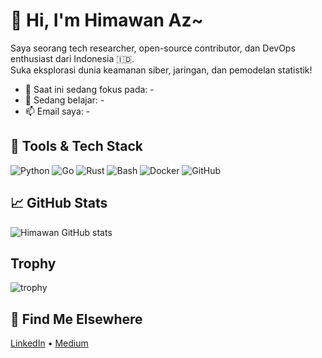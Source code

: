 # 👋 Hi, I'm Himawan Az~

Saya seorang tech researcher, open-source contributor, dan DevOps enthusiast dari Indonesia 🇮🇩.  
Suka eksplorasi dunia keamanan siber, jaringan, dan pemodelan statistik!

- 🔭 Saat ini sedang fokus pada: -
- 🌱 Sedang belajar: -
- 📫 Email saya: -

## 🚀 Tools & Tech Stack
![Python](https://img.shields.io/badge/Python-3776AB?style=flat&logo=python&logoColor=white)
![Go](https://img.shields.io/badge/Go-00ADD8?style=flat&logo=go&logoColor=white)
![Rust](https://img.shields.io/badge/Rust-000000?style=flat&logo=rust&logoColor=white)
![Bash](https://img.shields.io/badge/Bash-4EAA25?style=flat&logo=gnubash&logoColor=white)
![Docker](https://img.shields.io/badge/Docker-2496ED?style=flat&logo=docker&logoColor=white)
![GitHub](https://img.shields.io/badge/GitHub-181717?style=flat&logo=github&logoColor=white)

## 📈 GitHub Stats
![Himawan GitHub stats](https://github-readme-stats.vercel.app/api?username=himawanTIF&show_icons=true&theme=nord)

## Trophy
![trophy](https://github-profile-trophy.vercel.app/?username=himawanTIF&theme=nord&row=1&column=7)

## 🔗 Find Me Elsewhere
[LinkedIn](https://linkedin.com/in/himawan-az) • [Medium](https://medium.com/@himawan_azmi)
